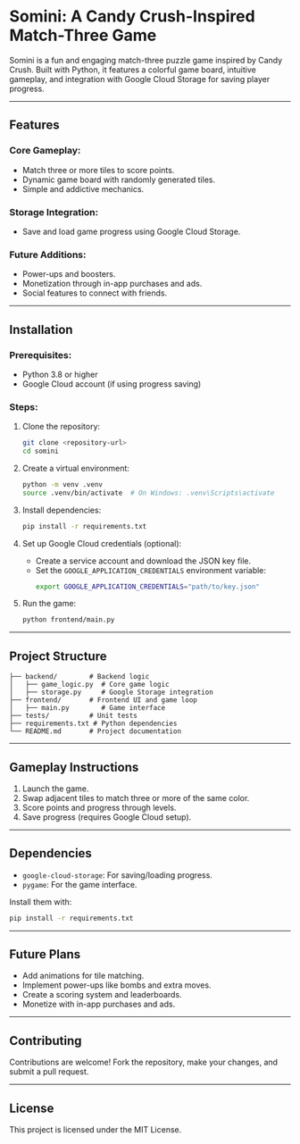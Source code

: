 # Somini: A Candy Crush-Inspired Match-Three Game

Somini is a fun and engaging match-three puzzle game inspired by Candy Crush. Built with Python, it features a colorful game board, intuitive gameplay, and integration with Google Cloud Storage for saving player progress.

---

## **Features**

### Core Gameplay:
- Match three or more tiles to score points.
- Dynamic game board with randomly generated tiles.
- Simple and addictive mechanics.

### Storage Integration:
- Save and load game progress using Google Cloud Storage.

### Future Additions:
- Power-ups and boosters.
- Monetization through in-app purchases and ads.
- Social features to connect with friends.

---

## **Installation**

### Prerequisites:
- Python 3.8 or higher
- Google Cloud account (if using progress saving)

### Steps:

1. Clone the repository:
   ```bash
   git clone <repository-url>
   cd somini
   ```

2. Create a virtual environment:
   ```bash
   python -m venv .venv
   source .venv/bin/activate  # On Windows: .venv\Scripts\activate
   ```

3. Install dependencies:
   ```bash
   pip install -r requirements.txt
   ```

4. Set up Google Cloud credentials (optional):
   - Create a service account and download the JSON key file.
   - Set the `GOOGLE_APPLICATION_CREDENTIALS` environment variable:
     ```bash
     export GOOGLE_APPLICATION_CREDENTIALS="path/to/key.json"
     ```

5. Run the game:
   ```bash
   python frontend/main.py
   ```

---

## **Project Structure**
```
├── backend/        # Backend logic
│   ├── game_logic.py  # Core game logic
│   ├── storage.py     # Google Storage integration
├── frontend/       # Frontend UI and game loop
│   ├── main.py        # Game interface
├── tests/          # Unit tests
├── requirements.txt # Python dependencies
└── README.md       # Project documentation
```

---

## **Gameplay Instructions**
1. Launch the game.
2. Swap adjacent tiles to match three or more of the same color.
3. Score points and progress through levels.
4. Save progress (requires Google Cloud setup).

---

## **Dependencies**
- `google-cloud-storage`: For saving/loading progress.
- `pygame`: For the game interface.

Install them with:
```bash
pip install -r requirements.txt
```

---

## **Future Plans**
- Add animations for tile matching.
- Implement power-ups like bombs and extra moves.
- Create a scoring system and leaderboards.
- Monetize with in-app purchases and ads.

---

## **Contributing**
Contributions are welcome! Fork the repository, make your changes, and submit a pull request.

---

## **License**
This project is licensed under the MIT License.
